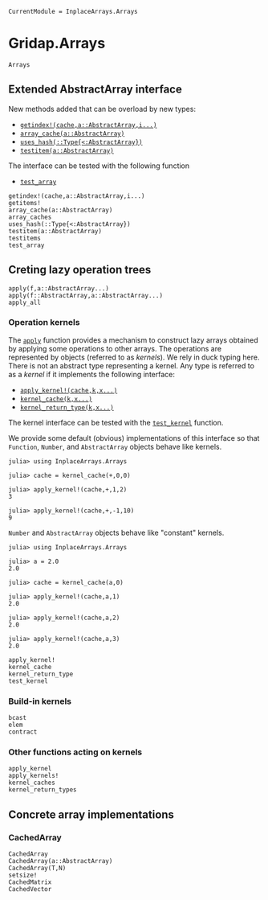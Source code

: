 
```@meta
CurrentModule = InplaceArrays.Arrays
```
# Gridap.Arrays

```@docs
Arrays
```

## Extended AbstractArray interface

New methods added that can be overload by new types:
- [`getindex!(cache,a::AbstractArray,i...)`](@ref)
- [`array_cache(a::AbstractArray)`](@ref)
- [`uses_hash(::Type{<:AbstractArray})`](@ref)
- [`testitem(a::AbstractArray)`](@ref)

The interface can be tested with the following function
- [`test_array`](@ref)

```@docs
getindex!(cache,a::AbstractArray,i...)
getitems!
array_cache(a::AbstractArray)
array_caches
uses_hash(::Type{<:AbstractArray})
testitem(a::AbstractArray)
testitems
test_array
```

## Creting lazy operation trees

```@docs
apply(f,a::AbstractArray...)
apply(f::AbstractArray,a::AbstractArray...)
apply_all
```

### Operation kernels

The [`apply`](@ref) function provides a mechanism to construct lazy arrays
obtained by applying some operations to other arrays. The operations are
represented by objects (referred to as *kernels*). We rely in duck typing here.
There is not an abstract type representing a kernel. Any type is
referred to as a *kernel* if it implements the following interface:

- [`apply_kernel!(cache,k,x...)`](@ref)
- [`kernel_cache(k,x...)`](@ref)
- [`kernel_return_type(k,x...)`](@ref)

The kernel interface can be tested with the [`test_kernel`](@ref) function.

We provide some default (obvious) implementations of this interface so that `Function`,
`Number`, and `AbstractArray` objects behave like kernels.

```jldoctests
julia> using InplaceArrays.Arrays

julia> cache = kernel_cache(+,0,0)

julia> apply_kernel!(cache,+,1,2)
3

julia> apply_kernel!(cache,+,-1,10)
9
```

`Number` and `AbstractArray` objects behave like "constant" kernels.

```jldoctests
julia> using InplaceArrays.Arrays

julia> a = 2.0
2.0

julia> cache = kernel_cache(a,0)

julia> apply_kernel!(cache,a,1)
2.0

julia> apply_kernel!(cache,a,2)
2.0

julia> apply_kernel!(cache,a,3)
2.0
```

```@docs
apply_kernel!
kernel_cache
kernel_return_type
test_kernel
```

### Build-in kernels

```@docs
bcast
elem
contract
```

### Other functions acting on kernels

```@docs
apply_kernel
apply_kernels!
kernel_caches
kernel_return_types
```

## Concrete array implementations

### CachedArray

```@docs
CachedArray
CachedArray(a::AbstractArray)
CachedArray(T,N)
setsize!
CachedMatrix
CachedVector
```
